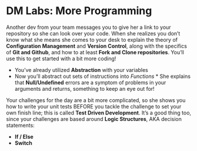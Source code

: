 # **DM Labs: More Programming**

Another dev from your team messages you to give her a link to your repository so
she can look over your code. When she realizes you don’t know what she means she
comes to your desk to explain the theory of **Configuration Management** and
**Version Control**, along with the specifics of **Git and Github**, and how to
at least **Fork and Clone repositories**. You’ll use this to get started with a
bit more coding!

- You’ve already utilized **Abstraction** with your variables
- Now you’ll abstract out sets of instructions into _Functions_ \* She explains
  that **Null/Undefined** errors are a symptom of problems in your arguments and
  returns, something to keep an eye out for!

Your challenges for the day are a bit more complicated, so she shows you how to
write your unit tests BEFORE you tackle the challenge to set your own finish
line; this is called **Test Driven Development**. It’s a good thing too, since
your challenges are based around **Logic Structures**, AKA decision statements:

- **If / Else**
- **Switch**
